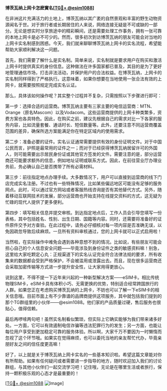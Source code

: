 **博茨瓦纳上网卡怎麽實名[[TG💪+ @esim1088](https://t.me/s/esim1088)]**

在非洲这片充满活力的土地上，博茨瓦纳以其广袤的自然景观和丰富的野生动物资源闻名于世。对于旅行者或长期居住的人来说，网络连接无疑是不可或缺的一部分。无论是想实时分享旅途中的精彩瞬间，还是需要处理工作事务，拥有一张可靠的本地上网卡是必不可少的。然而，很多初次到访博茨瓦纳的朋友可能会对当地的上网卡实名制感到困惑。今天，我们就来聊聊博茨瓦纳上网卡的实名流程，希望能帮助大家顺利解决这一问题。

首先，我们需要了解什么是实名制。简单来说，实名制就是要求用户在购买和激活上网卡时提供真实的身份信息。这种做法在许多国家都已普及，其目的是为了更好地管理通信市场，打击非法活动，并保护用户的合法权益。在博茨瓦纳，上网卡的实名制同样得到了严格执行。这意味着，如果你想要在当地使用一张合法有效的上网卡，就需要按照规定完成实名认证。

那么，具体该如何操作呢？其实整个过程并不复杂，只需按照以下步骤进行即可：

第一步：选择合适的运营商。博茨瓦纳主要有三家主要的电信运营商：MTN、Orange（原名Mascom）以及Vodacom。这些运营商提供的上网卡种类繁多，资费方案也各具特色。因此，在购买之前，建议先根据自己的需求对比一下各家的服务内容，比如流量套餐、通话时长、短信数量等。此外，还要注意不同运营商覆盖范围的差异，确保所选方案能满足你在特定区域内的使用需求。

第二步：准备必要的证件。实名认证通常需要提供有效的身份证明文件。对于中国公民而言，护照是最常用的证件之一；而对于已经获得博茨瓦纳居留许可的外国人，则可能需要出示居民身份证或其他官方签发的文件。需要注意的是，部分运营商还可能要求额外的信息，例如地址证明或联系方式。因此，在前往营业厅办理业务前，务必确认自己是否携带了所有必需材料。

第三步：前往指定地点办理手续。大多数情况下，用户可以直接到运营商的线下门店完成实名注册。不过也有一些特殊情况，比如某些偏远地区可能没有足够的服务网点。此时，可以通过官方网站或者客服热线咨询是否有其他替代方式。另外，随着移动互联网技术的发展，部分运营商也开始支持在线提交资料的方式，这无疑为忙碌的现代人提供了更多便利。

第四步：填写相关信息并提交审核。到达指定地点后，工作人员会引导您填写一份表格，其中包括姓名、性别、出生日期、国籍等内容。同时，还需要将准备好的证件原件交予对方查验。在此过程中，请务必仔细核对每一项内容是否准确无误，以免因疏忽导致后续麻烦。一旦所有资料审核通过，您的上网卡就可以正式启用啦！

当然啦，在实际操作中难免会遇到各种意想不到的情况。比如说，有些朋友可能会担心自己的个人信息安全问题——毕竟涉及到身份证件之类的敏感资料嘛！别急，这里给大家吃颗定心丸：正规渠道下的实名认证完全符合法律法规的要求，所有收集来的数据都会受到严格保护，不会被滥用或泄露出去。而且，现在很多运营商还会采取加密传输等方式进一步提升安全性，让大家用得更放心。

说到这里，不得不提一下近年来兴起的一种新型解决方案——eSIM卡。相比传统物理SIM卡，eSIM卡具有体积小巧、无需更换的优势，特别适合经常跨国旅行的人群。如果您正在考虑购买博茨瓦纳的上网卡，不妨也可以了解一下eSIM卡的相关信息哦。目前市面上有不少靠谱的品牌商提供这项服务，其中就包括我们提到的那个TG群组里的小伙伴——@esim1088。他们家的产品质量过硬，售后服务也很贴心，值得信赖。

最后再啰嗦两句吧！虽然实名制看似繁琐，但实际上它确实能够为我们带来诸多好处。一方面，它可以有效遏制电信诈骗等违法犯罪行为的发生；另一方面，也能让每位用户享受到更加稳定可靠的服务体验。所以啊，大家千万不要因为一时懒惰而忽视了这个环节哦。如果实在觉得麻烦，也可以委托当地的亲友帮忙代办，毕竟亲朋好友之间的信任度更高嘛！

好了，以上就是关于博茨瓦纳上网卡实名的一些基本知识啦。希望这篇文章能对你有所帮助。如果有任何疑问或者需要进一步指导的地方，随时欢迎加入我们的讨论群组，与其他小伙伴们一起交流学习吧！记住哦，无论是在哪里生活或者旅行，保持一颗积极乐观的心态才是最重要的！

[[TG💪+ @esim1088](https://t.me/s/esim1088) ![Image](https://i.postimg.cc/4NQfJmqS/Snipaste-2025-05-13-00-14-12.png)]